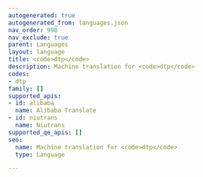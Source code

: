 ```yaml
---
autogenerated: true
autogenerated_from: languages.json
nav_order: 998
nav_exclude: true
parent: Languages
layout: language
title: <code>dtp</code>
description: Machine translation for <code>dtp</code>
codes:
- dtp
family: []
supported_apis:
- id: alibaba
  name: Alibaba Translate
- id: niutrans
  name: Niutrans
supported_qe_apis: []
seo:
  name: Machine translation for <code>dtp</code>
  type: Language

---
```


